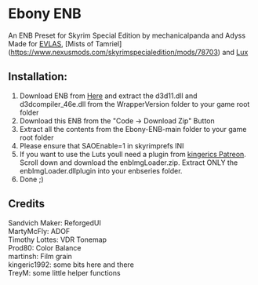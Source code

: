 # Ebony ENB
An ENB Preset for Skyrim Special Edition by mechanicalpanda and Adyss  
Made for [EVLAS](https://www.nexusmods.com/skyrimspecialedition/mods/63725), [Mists of Tamriel] (https://www.nexusmods.com/skyrimspecialedition/mods/78703) and [Lux](https://www.nexusmods.com/skyrimspecialedition/mods/43158)  

## Installation: 
1. Download ENB from [Here](http://enbdev.com/download_mod_tesskyrimse.html) and extract the d3d11.dll and d3dcompiler_46e.dll from the WrapperVersion folder to your game root folder  
2. Download this ENB from the "Code -> Download Zip" Button  
3. Extract all the contents from the Ebony-ENB-main folder to your game root folder 
4. Please ensure that SAOEnable=1 in skyrimprefs INI
5. If you want to use the Luts youll need a plugin from [kingerics Patreon](https://www.patreon.com/posts/enbimgloader-dec-75813468?utm_medium=clipboard_copy&utm_source=copyLink&utm_campaign=postshare_fan&utm_content=join_link). Scroll down and download the enbImgLoader.zip. Extract ONLY the enbImgLoader.dllplugin into your enbseries folder. 
6. Done ;)

## Credits  
Sandvich Maker: ReforgedUI  
MartyMcFly: ADOF  
Timothy Lottes: VDR Tonemap  
Prod80: Color Balance  
martinsh: Film grain  
kingeric1992: some bits here and there  
TreyM: some little helper functions  
